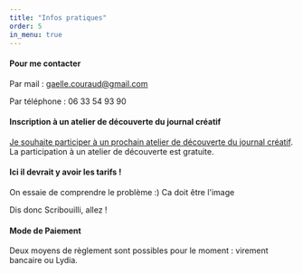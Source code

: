 ```yaml
---
title: "Infos pratiques"
order: 5
in_menu: true
---
```

#### Pour me contacter 
Par mail : [gaelle.couraud@gmail.com](mailto:gaelle.couraud@gmail.com) 

Par téléphone : 06 33 54 93 90


#### Inscription à un atelier de découverte du journal créatif
[Je souhaite participer à un prochain atelier de découverte du journal créatif](https://form.jotform.com/240452708060045). La participation à un atelier de découverte est gratuite. 

#### Ici il devrait y avoir les tarifs !

On essaie de comprendre le problème :) Ca doit être l'image

Dis donc Scribouilli, allez !


#### Mode de Paiement 
Deux moyens de règlement sont possibles pour le moment : virement bancaire ou Lydia. 
